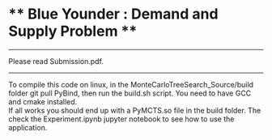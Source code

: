 # ** Blue Younder : Demand and Supply Problem **

***

Please read Submission.pdf. 

***
To compile this code on linux, in the MonteCarloTreeSearch_Source/build folder git pull PyBind, then run the build.sh script.
You need to have GCC and cmake installed.
<br>
If all works you should end up with a PyMCTS.so file in the build folder.
The check the Experiment.ipynb jupyter notebook to see how to use the application.
